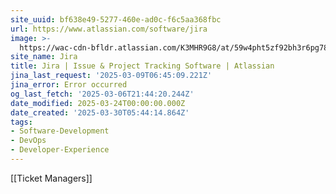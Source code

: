 ```yaml
---
site_uuid: bf638e49-5277-460e-ad0c-f6c5aa368fbc
url: https://www.atlassian.com/software/jira
image: >-
  https://wac-cdn-bfldr.atlassian.com/K3MHR9G8/at/59w4pht5zf92bh3r6pg78v/heroCardSoftwareDev.webp?auto=webp&max_age=31536000
site_name: Jira
title: Jira | Issue & Project Tracking Software | Atlassian
jina_last_request: '2025-03-09T06:45:09.221Z'
jina_error: Error occurred
og_last_fetch: '2025-03-06T21:44:20.244Z'
date_modified: 2025-03-24T00:00:00.000Z
date_created: '2025-03-30T05:44:14.864Z'
tags:
- Software-Development
- DevOps
- Developer-Experience
---
```









[[Ticket Managers]]
